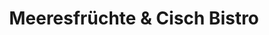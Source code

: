 ---
title: "Meeresfrüchte & Cisch Bistro"
url: /stockelsdorf/meeresfruechte-und-cisch-bistro/
shop: Fisch
---